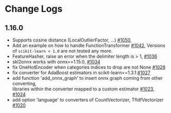 # Change Logs

## 1.16.0

* Supports cosine distance (LocalOutlierFactor, ...)
  [#1050](https://github.com/onnx/sklearn-onnx/pull/1050),
* Add an example on how to handle FunctionTransformer
  [#1042](https://github.com/onnx/sklearn-onnx/pull/1042),
  Versions of `scikit-learn < 1.0` are not tested any more.
* FeatureHasher, raise an error when the delimiter length is > 1,
  [#1036](https://github.com/onnx/sklearn-onnx/pull/1036)
* skl2onnx works with onnx==1.15.0,
  [#1034](https://github.com/onnx/sklearn-onnx/pull/1034)
* fix OneHotEncoder when categories indices to drop are not None
  [#1028](https://github.com/onnx/sklearn-onnx/pull/1028)
* fix converter for AdaBoost estimators in scikit-learn==1.3.1
  [#1027](https://github.com/onnx/sklearn-onnx/pull/1027)
* add function 'add_onnx_graph' to insert onnx graph coming from other converting,  
  libraries within the converter mapped to a custom estimator
  [#1023](https://github.com/onnx/sklearn-onnx/pull/1023),
  [#1024](https://github.com/onnx/sklearn-onnx/pull/1024)
* add option 'language' to converters of CountVectorizer, TfIdfVectorizer
  [#1020](https://github.com/onnx/sklearn-onnx/pull/1020)
